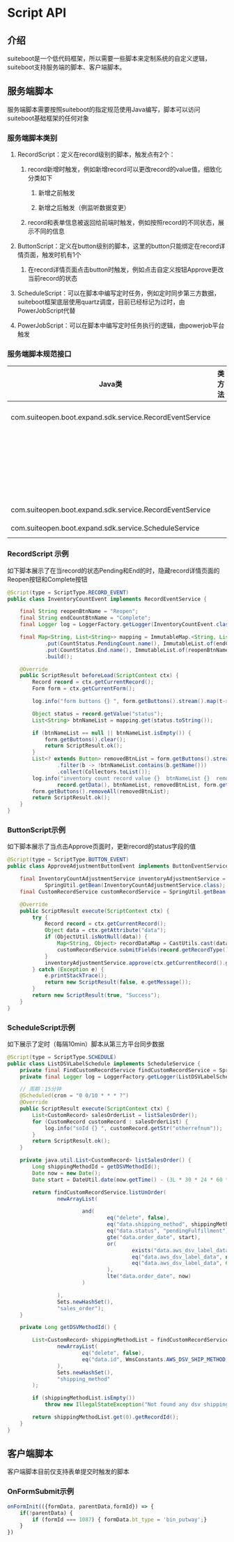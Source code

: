# Script API

## 介绍

suiteboot是一个低代码框架，所以需要一些脚本来定制系统的自定义逻辑，suiteboot支持服务端的脚本、客户端脚本。



## 服务端脚本



服务端脚本需要按照suiteboot的指定规范使用Java编写，脚本可以访问suiteboot基础框架的任何对象



### 服务端脚本类别

1. RecordScript：定义在record级别的脚本，触发点有2个：

    1. record新增时触发，例如新增record可以更改record的value值，细致化分类如下

        1. 新增之前触发

        1. 新增之后触发（例监听数据变更）

    1. record和表单信息被返回给前端时触发，例如按照record的不同状态，展示不同的信息

1. ButtonScript：定义在button级别的脚本，这里的button只能绑定在record详情页面，触发时机有1个

    1. 在record详情页面点击button时触发，例如点击自定义按钮Approve更改当前record的状态

1. ScheduleScript：可以在脚本中编写定时任务，例如定时同步第三方数据，suiteboot框架底层使用quartz调度，目前已经标记为过时，由PowerJobScript代替

1. PowerJobScript：可以在脚本中编写定时任务执行的逻辑，由powerjob平台触发



### 服务端脚本规范接口

| Java类                                                    | 类方法 | 备注                     |
| -------------------------------------------------------- | --- | ---------------------- |
| com.suiteopen.boot.expand.sdk.service.RecordEventService |     | CustomRecord返回详情时触发的方法 |
|                                                          |     | CustomRecord新增之前触发的方法  |
|                                                          |     | CustomRecord新增之后触发的方法  |
| com.suiteopen.boot.expand.sdk.service.RecordEventService |     | 按钮被点击时触发               |
| com.suiteopen.boot.expand.sdk.service.ScheduleService    |     | 定时任务触发                 |
|                                                          |     |                        |



### RecordScript 示例



如下脚本展示了在当record的状态Pending和End的时，隐藏record详情页面的Reopen按钮和Complete按钮

```java
@Script(type = ScriptType.RECORD_EVENT)
public class InventoryCountEvent implements RecordEventService {

    final String reopenBtnName = "Reopen";
    final String endCountBtnName = "Complete";
    final Logger log = LoggerFactory.getLogger(InventoryCountEvent.class);

    final Map<String, List<String>> mapping = ImmutableMap.<String, List<String>>builder()
            .put(CountStatus.PendingCount.name(), ImmutableList.of(endCountBtnName))
            .put(CountStatus.End.name(), ImmutableList.of(reopenBtnName))
            .build();

    @Override
    public ScriptResult beforeLoad(ScriptContext ctx) {
        Record record = ctx.getCurrentRecord();
        Form form = ctx.getCurrentForm();

        log.info("form buttons {} ", form.getButtons().stream().map(t->t.getName()).collect(Collectors.toList()));

        Object status = record.getValue("status");
        List<String> btnNameList = mapping.get(status.toString());

        if (btnNameList == null || btnNameList.isEmpty()) {
            form.getButtons().clear();
            return ScriptResult.ok();
        }
        List<? extends Button> removedBtnList = form.getButtons().stream()
                .filter(b -> !btnNameList.contains(b.getName()))
                .collect(Collectors.toList());
        log.info("inventory count record value {}  btnNameList {}  removedBtnList {}, form.getButtons {} ",
                record.getData(), btnNameList, removedBtnList, form.getButtons().stream().map(Button::getName).collect(Collectors.toList()));
        form.getButtons().removeAll(removedBtnList);
        return ScriptResult.ok();
    }
}

```



### ButtonScript示例



如下脚本展示了当点击Approve页面时，更新record的status字段的值

```java
@Script(type = ScriptType.BUTTON_EVENT)
public class ApproveAdjustmentButtonEvent implements ButtonEventService {

    final InventoryCountAdjustmentService inventoryAdjustmentService =
            SpringUtil.getBean(InventoryCountAdjustmentService.class);
    final CustomRecordService customRecordService = SpringUtil.getBean(CustomRecordService.class);

    @Override
    public ScriptResult execute(ScriptContext ctx) {
        try {
            Record record = ctx.getCurrentRecord();
            Object data = ctx.getAttribute("data");
            if (ObjectUtil.isNotNull(data)) {
                Map<String, Object> recordDataMap = CastUtils.cast(data);
                customRecordService.submitFields(record.getRecordType(), record.getRecordId(), recordDataMap);
            }
            inventoryAdjustmentService.approve(ctx.getCurrentRecord().getRecordId());
        } catch (Exception e) {
            e.printStackTrace();
            return new ScriptResult(false, e.getMessage());
        }
        return new ScriptResult(true, "Success");
    }
}


```



### ScheduleScript示例

如下展示了定时（每隔10min）脚本从第三方平台同步数据

```java
@Script(type = ScriptType.SCHEDULE)
public class ListDSVLabelSchedule implements ScheduleService {
    private final FindCustomRecordService findCustomRecordService = SpringUtil.getBean(FindCustomRecordService.class);
    private final Logger log = LoggerFactory.getLogger(ListDSVLabelSchedule.class);

    // 周期：15分钟
    @Scheduled(cron = "0 0/10 * * * ?")
    @Override
    public ScriptResult execute(ScriptContext ctx) {
        List<CustomRecord> salesOrderList = listSalesOrder();
        for (CustomRecord customRecord : salesOrderList) {
            log.info("soId {} ", customRecord.getStr("otherrefnum"));
        }
        return ScriptResult.ok();
    }

    private java.util.List<CustomRecord> listSalesOrder() {
        Long shippingMethodId = getDSVMethodId();
        Date now = new Date();
        Date start = DateUtil.date(now.getTime() - (3L * 30 * 24 * 60 * 60 * 1000));

        return findCustomRecordService.listUnOrder(
                newArrayList(

                        and(
                                eq("delete", false),
                                eq("data.shipping_method", shippingMethodId),
                                eq("data.status", "pendingFulfillment"),
                                gte("data.order_date", start),
                                or(
                                        exists("data.aws_dsv_label_data", false),
                                        eq("data.aws_dsv_label_data", null),
                                        eq("data.aws_dsv_label_data", Collections.emptyList())
                                ),
                                lte("data.order_date", now)
                        )

                ),
                Sets.newHashSet(),
                "sales_order");
    }

    private Long getDSVMethodId() {

        List<CustomRecord> shippingMethodList = findCustomRecordService.listUnOrder(
                newArrayList(
                        eq("delete", false),
                        eq("data.id", WmsConstants.AWS_DSV_SHIP_METHOD)
                ),
                Sets.newHashSet(),
                "shipping_method"
        );

        if (shippingMethodList.isEmpty())
            throw new IllegalStateException("Not found any dsv shipping method");

        return shippingMethodList.get(0).getRecordId();
    }
}

```



## 客户端脚本

客户端脚本目前仅支持表单提交时触发的脚本



### OnFormSubmit示例

```javascript
onFormInit(({formData, parentData,formId}) => {
    if(!parentData) {
        if (formId === 1087) { formData.bt_type = 'bin_putway';}
    }
})
```

